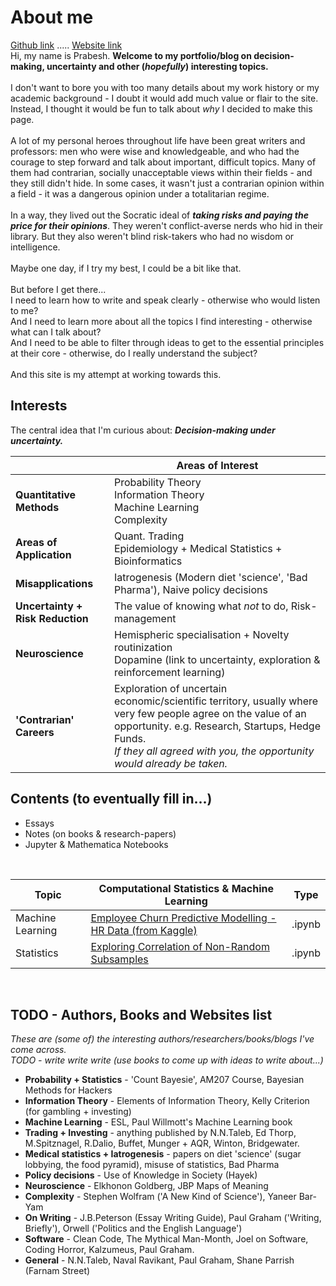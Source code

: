 
# **About me**
[Github link](https://github.com/pra-kri)   .....   [Website link](https://pra-kri.github.io)
<br/>
Hi, my name is Prabesh. **Welcome to my portfolio/blog on decision-making, uncertainty and other (*hopefully*) interesting topics.** <br> <br>
I don't want to bore you with too many details about my work history or my academic background - I doubt it would add much value or flair to the site. Instead, I thought it would be fun to talk about *why* I decided to make this page.<br> <br>
A lot of my personal heroes throughout life have been great writers and professors: men who were wise and knowledgeable, and who had the courage to step forward and talk about important, difficult topics. Many of them had contrarian, socially unacceptable views within their fields - and they still didn't hide. In some cases, it wasn't just a contrarian opinion within a field - it was a dangerous opinion under a totalitarian regime.<br> <br> 
In a way, they lived out the Socratic ideal of ***taking risks and paying the price for their opinions***. They weren't conflict-averse nerds who hid in their library. But they also weren't blind risk-takers who had no wisdom or intelligence. <br> <br>
Maybe one day, if I try my best, I could be a bit like that. <br><br>
But before I get there... <br>
I need to learn how to write and speak clearly - otherwise who would listen to me?<br>
And I need to learn more about all the topics I find interesting - otherwise what can I talk about?<br>
And I need to be able to filter through ideas to get to the essential principles at their core - otherwise, do I really understand the subject?
<br> <br>
And this site is my attempt at working towards this.
<br>




## Interests
The central idea that I'm curious about: ***Decision-making under uncertainty.***<br>

|  | Areas of Interest |
| --- | --- |
|**Quantitative Methods**| Probability Theory <br>Information Theory<br>Machine Learning<br>Complexity|
|**Areas of Application**| Quant. Trading <br>Epidemiology + Medical Statistics + Bioinformatics |
|**Misapplications**| Iatrogenesis (Modern diet 'science', 'Bad Pharma'), Naive policy decisions|
|**Uncertainty + Risk Reduction**| The value of knowing what *not* to do, Risk-management|
|**Neuroscience**| Hemispheric specialisation + Novelty routinization<br>Dopamine (link to uncertainty, exploration & reinforcement learning)|
|**'Contrarian' Careers**|Exploration of uncertain economic/scientific territory, usually where very few people agree on the value of an opportunity. e.g. Research, Startups, Hedge Funds. <br> *If they all agreed with you, the opportunity would already be taken.*<br>|



## Contents (to eventually fill in...)
- Essays
- Notes (on books & research-papers)
- Jupyter & Mathematica Notebooks

<br>

| Topic | Computational Statistics & Machine Learning | Type |
| --- | --- | --- |
| Machine Learning | [Employee Churn Predictive Modelling - HR Data (from Kaggle) ](https://pra-kri.github.io/projects/ML_HR_analytics/HR_analytics_notebook) | .ipynb |
| Statistics | [Exploring Correlation of Non-Random Subsamples](https://pra-kri.github.io/projects/correlation_nonadditivity/corr_project) | .ipynb |

<br>

## TODO - Authors, Books and Websites list
*These are (some of) the interesting authors/researchers/books/blogs I've come across.*<br>
*TODO - write write write (use books to come up with ideas to write about...)*
<br>
- **Probability + Statistics** - 'Count Bayesie', AM207 Course, Bayesian Methods for Hackers
- **Information Theory** - Elements of Information Theory, Kelly Criterion (for gambling + investing)
- **Machine Learning** - ESL, Paul Willmott's Machine Learning book
- **Trading + Investing** - anything published by N.N.Taleb, Ed Thorp, M.Spitznagel, R.Dalio, Buffet, Munger + AQR, Winton, Bridgewater.
- **Medical statistics + Iatrogenesis** - papers on diet 'science' (sugar lobbying, the food pyramid), misuse of statistics, Bad Pharma
- **Policy decisions** - Use of Knowledge in Society (Hayek)
- **Neuroscience** - Elkhonon Goldberg, JBP Maps of Meaning
- **Complexity** - Stephen Wolfram ('A New Kind of Science'), Yaneer Bar-Yam
- **On Writing** - J.B.Peterson (Essay Writing Guide), Paul Graham ('Writing, Briefly'), Orwell ('Politics and the English Language')
- **Software** - Clean Code, The Mythical Man-Month, Joel on Software, Coding Horror, Kalzumeus, Paul Graham.
- **General** - N.N.Taleb, Naval Ravikant, Paul Graham, Shane Parrish (Farnam Street)

<br>

<br/>





